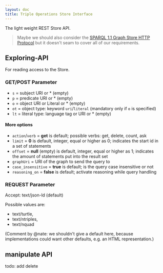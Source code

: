 ```yaml
---
layout: doc
title: Triple Operations Store Interface
---
```


The light weight REST Store API.

> Maybe we should also consider the [SPARQL 1.1 Graph Store HTTP Protocol](http://www.w3.org/TR/2013/REC-sparql11-http-rdf-update-20130321/) but it doesn't seam to cover all of our requirements.

## Exploring-API

For reading access to the Store.

### GET/POST Parameter

- `s` = subject URI or * (empty)
- `p` = predicate URI or * (empty)
- `o` = object URI or Literal or * (empty)
- `ot` = object type: keyword `uri`/`literal` (mandatory only if `o` is specified)
- `lt` = literal type: language tag or URI or * (empty)

#### More options
- `action`/`verb` = **get** is default; possible verbs: get, delete, count, ask
- `limit` = **0** is default, integer, equal or higher as 0; indicates the start id in a set of statements
- `offset` = **null** (empty) is default, integer, equal or higher as 1; indicates the amount of statements put into the result set
- `graphUri` = URI of the graph to send the query to
- `case_insensitive` = **true** is default; is the query case insensitive or not
- `reasoning_on` = **false** is default; activate reasoning while query handling

### REQUEST Parameter

Accept: text/json-ld (default)

Possible values are: 
- text/turtle, 
- text/ntriples, 
- text/nquad 

(Comment by @nate: we shouldn't give a default here, because implementations could want other defaults, e.g. an HTML representation.)

## manipulate API

todo: add delete
